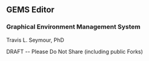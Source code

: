## GEMS Editor
### Graphical Environment Management System
Travis L. Seymour, PhD

DRAFT -- Please Do Not Share (including public Forks)